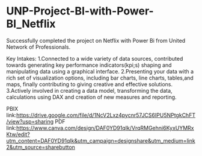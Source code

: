 # UNP-Project-BI-with-Power-BI_Netflix
Successfully completed the project on Netflix with Power Bi from United Network of Professionals.

Key Intakes:
1.Connected to a wide variety of data sources, contributed towards generating key performance indicators(kpi;s) shaping and manipulating data using a graphical interface.
2.Presenting your data with a rich set of visualization options, including bar charts, line charts, tables,and maps, finally contributing to giving creative and effective solutions.
3.Actively involved in creating a data model, transforming the data, calculations using DAX and creation of new measures and reporting.

PBIX link:https://drive.google.com/file/d/1NcV2Lxz4pycnr57JCS6IPU5NPtgkChFT/view?usp=sharing
PDF link:https://www.canva.com/design/DAF0YD91qIk/VrqRMGehni6KyxUYMRxKtw/edit?utm_content=DAF0YD91qIk&utm_campaign=designshare&utm_medium=link2&utm_source=sharebutton
